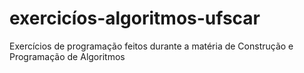 # exercicíos-algoritmos-ufscar
Exercícios de programação feitos durante a matéria de Construção e Programação de Algoritmos

